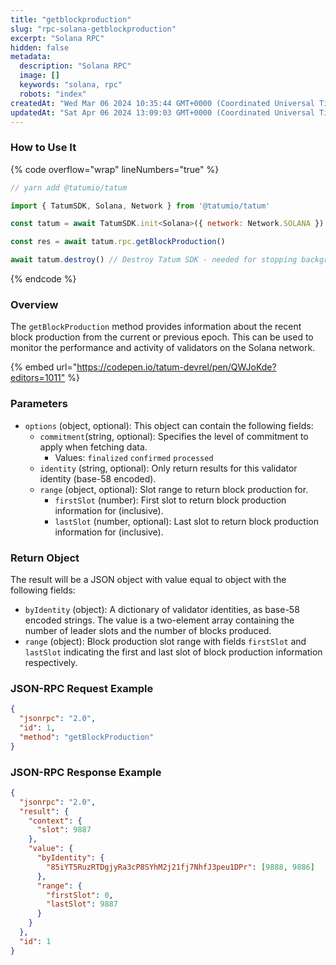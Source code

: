 ```yaml
---
title: "getblockproduction"
slug: "rpc-solana-getblockproduction"
excerpt: "Solana RPC"
hidden: false
metadata: 
  description: "Solana RPC"
  image: []
  keywords: "solana, rpc"
  robots: "index"
createdAt: "Wed Mar 06 2024 10:35:44 GMT+0000 (Coordinated Universal Time)"
updatedAt: "Sat Apr 06 2024 13:09:03 GMT+0000 (Coordinated Universal Time)"
---
```




### How to Use It

{% code overflow="wrap" lineNumbers="true" %}

```javascript
// yarn add @tatumio/tatum

import { TatumSDK, Solana, Network } from '@tatumio/tatum'

const tatum = await TatumSDK.init<Solana>({ network: Network.SOLANA })

const res = await tatum.rpc.getBlockProduction()

await tatum.destroy() // Destroy Tatum SDK - needed for stopping background jobs
```

{% endcode %}

### Overview

The `getBlockProduction` method provides information about the recent block production from the current or previous epoch. This can be used to monitor the performance and activity of validators on the Solana network.

{% embed url="<https://codepen.io/tatum-devrel/pen/QWJoKde?editors=1011"> %}

### Parameters

- `options` (object, optional): This object can contain the following fields:
  - `commitment`(string, optional): Specifies the level of commitment to apply when fetching data.
    - Values: `finalized` `confirmed` `processed`
  - `identity` (string, optional): Only return results for this validator identity (base-58 encoded).
  - `range` (object, optional): Slot range to return block production for.
    - `firstSlot` (number): First slot to return block production information for (inclusive).
    - `lastSlot` (number, optional): Last slot to return block production information for (inclusive).

### Return Object

The result will be a JSON object with value equal to object with the following fields:

- `byIdentity` (object): A dictionary of validator identities, as base-58 encoded strings. The value is a two-element array containing the number of leader slots and the number of blocks produced.
- `range` (object): Block production slot range with fields `firstSlot` and `lastSlot` indicating the first and last slot of block production information respectively.

### JSON-RPC Request Example

```json
{
  "jsonrpc": "2.0", 
  "id": 1,
  "method": "getBlockProduction"
}
```

### JSON-RPC Response Example

```json
{
  "jsonrpc": "2.0",
  "result": {
    "context": {
      "slot": 9887
    },
    "value": {
      "byIdentity": {
        "85iYT5RuzRTDgjyRa3cP8SYhM2j21fj7NhfJ3peu1DPr": [9888, 9886]
      },
      "range": {
        "firstSlot": 0,
        "lastSlot": 9887
      }
    }
  },
  "id": 1
}
```
